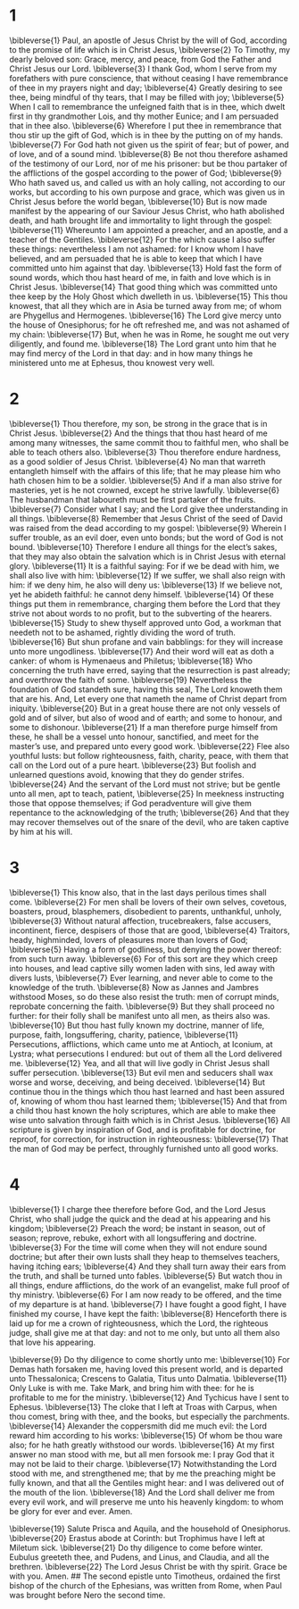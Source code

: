 # 1 
\bibleverse{1} Paul, an apostle of Jesus Christ by the will of God, according to the promise of life which is in Christ Jesus, \bibleverse{2} To Timothy, my dearly beloved son: Grace, mercy, and peace, from God the Father and Christ Jesus our Lord. \bibleverse{3} I thank God, whom I serve from my forefathers with pure conscience, that without ceasing I have remembrance of thee in my prayers night and day; \bibleverse{4} Greatly desiring to see thee, being mindful of thy tears, that I may be filled with joy; \bibleverse{5} When I call to remembrance the unfeigned faith that is in thee, which dwelt first in thy grandmother Lois, and thy mother Eunice; and I am persuaded that in thee also. \bibleverse{6} Wherefore I put thee in remembrance that thou stir up the gift of God, which is in thee by the putting on of my hands. \bibleverse{7} For God hath not given us the spirit of fear; but of power, and of love, and of a sound mind. \bibleverse{8} Be not thou therefore ashamed of the testimony of our Lord, nor of me his prisoner: but be thou partaker of the afflictions of the gospel according to the power of God; \bibleverse{9} Who hath saved us, and called us with an holy calling, not according to our works, but according to his own purpose and grace, which was given us in Christ Jesus before the world began, \bibleverse{10} But is now made manifest by the appearing of our Saviour Jesus Christ, who hath abolished death, and hath brought life and immortality to light through the gospel: \bibleverse{11} Whereunto I am appointed a preacher, and an apostle, and a teacher of the Gentiles. \bibleverse{12} For the which cause I also suffer these things: nevertheless I am not ashamed: for I know whom I have believed, and am persuaded that he is able to keep that which I have committed unto him against that day. \bibleverse{13} Hold fast the form of sound words, which thou hast heard of me, in faith and love which is in Christ Jesus. \bibleverse{14} That good thing which was committed unto thee keep by the Holy Ghost which dwelleth in us. \bibleverse{15} This thou knowest, that all they which are in Asia be turned away from me; of whom are Phygellus and Hermogenes. \bibleverse{16} The Lord give mercy unto the house of Onesiphorus; for he oft refreshed me, and was not ashamed of my chain: \bibleverse{17} But, when he was in Rome, he sought me out very diligently, and found me. \bibleverse{18} The Lord grant unto him that he may find mercy of the Lord in that day: and in how many things he ministered unto me at Ephesus, thou knowest very well. 

# 2 
\bibleverse{1} Thou therefore, my son, be strong in the grace that is in Christ Jesus. \bibleverse{2} And the things that thou hast heard of me among many witnesses, the same commit thou to faithful men, who shall be able to teach others also. \bibleverse{3} Thou therefore endure hardness, as a good soldier of Jesus Christ. \bibleverse{4} No man that warreth entangleth himself with the affairs of this life; that he may please him who hath chosen him to be a soldier. \bibleverse{5} And if a man also strive for masteries, yet is he not crowned, except he strive lawfully. \bibleverse{6} The husbandman that laboureth must be first partaker of the fruits. \bibleverse{7} Consider what I say; and the Lord give thee understanding in all things. \bibleverse{8} Remember that Jesus Christ of the seed of David was raised from the dead according to my gospel: \bibleverse{9} Wherein I suffer trouble, as an evil doer, even unto bonds; but the word of God is not bound. \bibleverse{10} Therefore I endure all things for the elect’s sakes, that they may also obtain the salvation which is in Christ Jesus with eternal glory. \bibleverse{11} It is a faithful saying: For if we be dead with him, we shall also live with him: \bibleverse{12} If we suffer, we shall also reign with him: if we deny him, he also will deny us: \bibleverse{13} If we believe not, yet he abideth faithful: he cannot deny himself. \bibleverse{14} Of these things put them in remembrance, charging them before the Lord that they strive not about words to no profit, but to the subverting of the hearers. \bibleverse{15} Study to shew thyself approved unto God, a workman that needeth not to be ashamed, rightly dividing the word of truth. \bibleverse{16} But shun profane and vain babblings: for they will increase unto more ungodliness. \bibleverse{17} And their word will eat as doth a canker: of whom is Hymenaeus and Philetus; \bibleverse{18} Who concerning the truth have erred, saying that the resurrection is past already; and overthrow the faith of some. \bibleverse{19} Nevertheless the foundation of God standeth sure, having this seal, The Lord knoweth them that are his. And, Let every one that nameth the name of Christ depart from iniquity. \bibleverse{20} But in a great house there are not only vessels of gold and of silver, but also of wood and of earth; and some to honour, and some to dishonour. \bibleverse{21} If a man therefore purge himself from these, he shall be a vessel unto honour, sanctified, and meet for the master’s use, and prepared unto every good work. \bibleverse{22} Flee also youthful lusts: but follow righteousness, faith, charity, peace, with them that call on the Lord out of a pure heart. \bibleverse{23} But foolish and unlearned questions avoid, knowing that they do gender strifes. \bibleverse{24} And the servant of the Lord must not strive; but be gentle unto all men, apt to teach, patient, \bibleverse{25} In meekness instructing those that oppose themselves; if God peradventure will give them repentance to the acknowledging of the truth; \bibleverse{26} And that they may recover themselves out of the snare of the devil, who are taken captive by him at his will. 

# 3 
\bibleverse{1} This know also, that in the last days perilous times shall come. \bibleverse{2} For men shall be lovers of their own selves, covetous, boasters, proud, blasphemers, disobedient to parents, unthankful, unholy, \bibleverse{3} Without natural affection, trucebreakers, false accusers, incontinent, fierce, despisers of those that are good, \bibleverse{4} Traitors, heady, highminded, lovers of pleasures more than lovers of God; \bibleverse{5} Having a form of godliness, but denying the power thereof: from such turn away. \bibleverse{6} For of this sort are they which creep into houses, and lead captive silly women laden with sins, led away with divers lusts, \bibleverse{7} Ever learning, and never able to come to the knowledge of the truth. \bibleverse{8} Now as Jannes and Jambres withstood Moses, so do these also resist the truth: men of corrupt minds, reprobate concerning the faith. \bibleverse{9} But they shall proceed no further: for their folly shall be manifest unto all men, as theirs also was. \bibleverse{10} But thou hast fully known my doctrine, manner of life, purpose, faith, longsuffering, charity, patience, \bibleverse{11} Persecutions, afflictions, which came unto me at Antioch, at Iconium, at Lystra; what persecutions I endured: but out of them all the Lord delivered me. \bibleverse{12} Yea, and all that will live godly in Christ Jesus shall suffer persecution. \bibleverse{13} But evil men and seducers shall wax worse and worse, deceiving, and being deceived. \bibleverse{14} But continue thou in the things which thou hast learned and hast been assured of, knowing of whom thou hast learned them; \bibleverse{15} And that from a child thou hast known the holy scriptures, which are able to make thee wise unto salvation through faith which is in Christ Jesus. \bibleverse{16} All scripture is given by inspiration of God, and is profitable for doctrine, for reproof, for correction, for instruction in righteousness: \bibleverse{17} That the man of God may be perfect, throughly furnished unto all good works. 

# 4 
\bibleverse{1} I charge thee therefore before God, and the Lord Jesus Christ, who shall judge the quick and the dead at his appearing and his kingdom; \bibleverse{2} Preach the word; be instant in season, out of season; reprove, rebuke, exhort with all longsuffering and doctrine. \bibleverse{3} For the time will come when they will not endure sound doctrine; but after their own lusts shall they heap to themselves teachers, having itching ears; \bibleverse{4} And they shall turn away their ears from the truth, and shall be turned unto fables. \bibleverse{5} But watch thou in all things, endure afflictions, do the work of an evangelist, make full proof of thy ministry. \bibleverse{6} For I am now ready to be offered, and the time of my departure is at hand. \bibleverse{7} I have fought a good fight, I have finished my course, I have kept the faith: \bibleverse{8} Henceforth there is laid up for me a crown of righteousness, which the Lord, the righteous judge, shall give me at that day: and not to me only, but unto all them also that love his appearing. 

\bibleverse{9} Do thy diligence to come shortly unto me: \bibleverse{10} For Demas hath forsaken me, having loved this present world, and is departed unto Thessalonica; Crescens to Galatia, Titus unto Dalmatia. \bibleverse{11} Only Luke is with me. Take Mark, and bring him with thee: for he is profitable to me for the ministry. \bibleverse{12} And Tychicus have I sent to Ephesus. \bibleverse{13} The cloke that I left at Troas with Carpus, when thou comest, bring with thee, and the books, but especially the parchments. \bibleverse{14} Alexander the coppersmith did me much evil: the Lord reward him according to his works: \bibleverse{15} Of whom be thou ware also; for he hath greatly withstood our words. \bibleverse{16} At my first answer no man stood with me, but all men forsook me: I pray God that it may not be laid to their charge. \bibleverse{17} Notwithstanding the Lord stood with me, and strengthened me; that by me the preaching might be fully known, and that all the Gentiles might hear: and I was delivered out of the mouth of the lion. \bibleverse{18} And the Lord shall deliver me from every evil work, and will preserve me unto his heavenly kingdom: to whom be glory for ever and ever. Amen. 

\bibleverse{19} Salute Prisca and Aquila, and the household of Onesiphorus. \bibleverse{20} Erastus abode at Corinth: but Trophimus have I left at Miletum sick. \bibleverse{21} Do thy diligence to come before winter. Eubulus greeteth thee, and Pudens, and Linus, and Claudia, and all the brethren. \bibleverse{22} The Lord Jesus Christ be with thy spirit. Grace be with you. Amen. ## The second
epistle unto Timotheus, ordained the first bishop of the church of the Ephesians, was written from Rome, when Paul was brought before Nero the second time. 